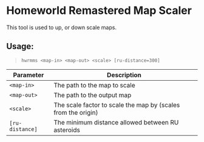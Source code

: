 # Homeworld Remastered Map Scaler

This tool is used to up, or down scale maps.

## Usage:

> `hwrmms <map-in> <map-out> <scale> [ru-distance=300]`

| Parameter       | Description
| --------------- | -------------------------------------------------------------------
| `<map-in>`      | The path to the map to scale
| `<map-out>`     | The path to the output map
| `<scale>`       | The scale factor to scale the map by (scales from the origin)
| `[ru-distance]` | The minimum distance allowed between RU asteroids
